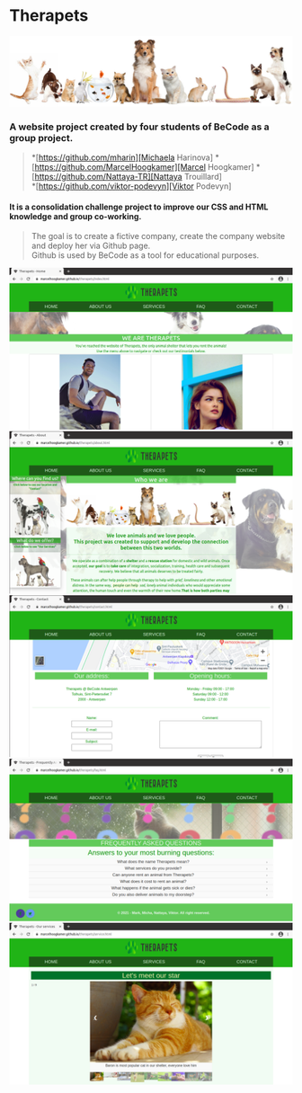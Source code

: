 # Therapets
![Image of animals](img/all-pets.jpeg)
### A website project created by four students of BeCode as a group project.


>*[https://github.com/mharin][Michaela Harinova]
*[https://github.com/MarcelHoogkamer][Marcel Hoogkamer]
*[https://github.com/Nattaya-TR][Nattaya Trouillard]    
*[https://github.com/viktor-podevyn][Viktor Podevyn]

#### It is a consolidation challenge project to improve our CSS and HTML knowledge and group co-working.
> The goal is to create a fictive company, create the company website and deploy her via Github page.\
Github is used by BeCode as a tool for educational purposes.


![Screenshot HOME page](img/INDEX.png)
![Screenshot ABOUT page](img/ABOUT.png)
![Screenshot CONTACT page](img/CONTACT.png)
![Screenshot FAQ page](img/FAQ.png)
![Screenshot SERVICE page](img/SERVICE.png)

